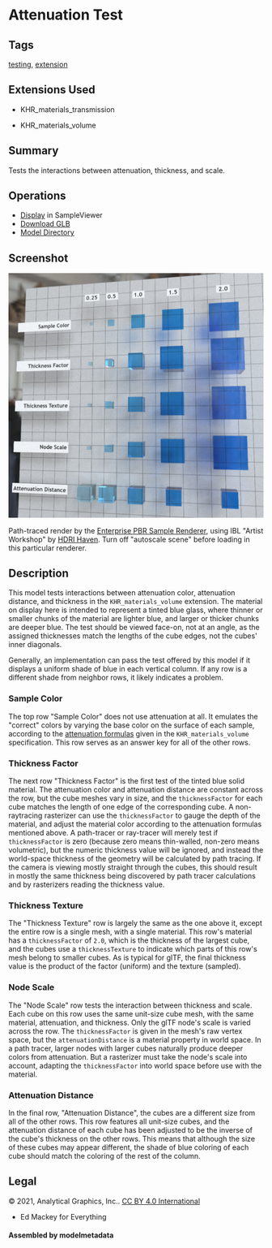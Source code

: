# Attenuation Test

## Tags

[testing](../../Models-testing.md), [extension](../../Models-extension.md)

## Extensions Used

* KHR_materials_transmission

* KHR_materials_volume

## Summary

Tests the interactions between attenuation, thickness, and scale.

## Operations

* [Display](https://github.khronos.org/glTF-Sample-Viewer-Release/?model=https://raw.GithubUserContent.com/KhronosGroup/glTF-Sample-Assets/main/./Models/AttenuationTest/glTF-Binary/AttenuationTest.glb) in SampleViewer
* [Download GLB](https://raw.GithubUserContent.com/KhronosGroup/glTF-Sample-Assets/main/./Models/AttenuationTest/glTF-Binary/AttenuationTest.glb)
* [Model Directory](./)

## Screenshot

![screenshot](screenshot/screenshot-large.jpg)

Path-traced render by the [Enterprise PBR Sample Renderer](https://github.com/DassaultSystemes-Technology/dspbr-pt), using IBL "Artist Workshop" by [HDRI Haven](https://hdrihaven.com/hdri/?h=artist_workshop).  Turn off "autoscale scene" before loading in this particular renderer.

## Description

This model tests interactions between attenuation color, attenuation distance, and thickness in the `KHR_materials_volume` extension.  The material on display here is intended to represent a tinted blue glass, where thinner or smaller chunks of the material are lighter blue, and larger or thicker chunks are deeper blue.  The test should be viewed face-on, not at an angle, as the assigned thicknesses match the lengths of the cube edges, not the cubes' inner diagonals.

Generally, an implementation can pass the test offered by this model if it displays a uniform shade of blue in each vertical column.  If any row is a different shade from neighbor rows, it likely indicates a problem.

### Sample Color

The top row "Sample Color" does not use attenuation at all.  It emulates the "correct" colors by varying the base color on the surface of each sample, according to the [attenuation formulas](https://github.com/KhronosGroup/glTF/tree/master/extensions/2.0/Khronos/KHR_materials_volume#attenuation) given in the `KHR_materials_volume` specification.  This row serves as an answer key for all of the other rows.

### Thickness Factor

The next row "Thickness Factor" is the first test of the tinted blue solid material.  The attenuation color and attenuation distance are constant across the row, but the cube meshes vary in size, and the `thicknessFactor` for each cube matches the length of one edge of the corresponding cube.  A non-raytracing rasterizer can use the `thicknessFactor` to gauge the depth of the material, and adjust the material color according to the attenuation formulas mentioned above.  A path-tracer or ray-tracer will merely test if `thicknessFactor` is zero (because zero means thin-walled, non-zero means volumetric), but the numeric thickness value will be ignored, and instead the world-space thickness of the geometry will be calculated by path tracing.  If the camera is viewing mostly straight through the cubes, this should result in mostly the same thickness being discovered by path tracer calculations and by rasterizers reading the thickness value.

### Thickness Texture

The "Thickness Texture" row is largely the same as the one above it, except the entire row is a single mesh, with a single material.  This row's material has a `thicknessFactor` of `2.0`, which is the thickness of the largest cube, and the cubes use a `thicknessTexture` to indicate which parts of this row's mesh belong to smaller cubes.  As is typical for glTF, the final thickness value is the product of the factor (uniform) and the texture (sampled).

### Node Scale

The "Node Scale" row tests the interaction between thickness and scale.  Each cube on this row uses the same unit-size cube mesh, with the same material, attenuation, and thickness.  Only the glTF node's scale is varied across the row.  The `thicknessFactor` is given in the mesh's raw vertex space, but the `attenuationDistance` is a material property in world space.  In a path tracer, larger nodes with larger cubes naturally produce deeper colors from attenuation.  But a rasterizer must take the node's scale into account, adapting the `thicknessFactor` into world space before use with the material.

### Attenuation Distance

In the final row, "Attenuation Distance", the cubes are a different size from all of the other rows.  This row features all unit-size cubes, and the attenuation distance of each cube has been adjusted to be the inverse of the cube's thickness on the other rows.  This means that although the size of these cubes may appear different, the shade of blue coloring of each cube should match the coloring of the rest of the column.

## Legal

&copy; 2021, Analytical Graphics, Inc.. [CC BY 4.0 International](https://creativecommons.org/licenses/by/4.0/legalcode)

 - Ed Mackey for Everything

#### Assembled by modelmetadata